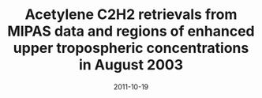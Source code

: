 ---
title: "<b>Acetylene C2H2 retrievals from MIPAS data and regions of enhanced upper tropospheric concentrations in August 2003</b>"
collection: publications
permalink: /publication/2011-10-19-Parker
date: 2011-10-19
year: 2011
venue: 'Atmospheric Chemistry and Physics'
paperurl: 'https://doi.org/doi:10.5194/acp-11-10243-2011'
citation: '<b>4</b> - Parker R.J., Remedios J.J., Moore D.P. and Kanawade V.P., <b>Acetylene C2H2 retrievals from MIPAS data and regions of enhanced upper tropospheric concentrations in August 2003</b>, Atmospheric Chemistry and Physics, 11, 10243-10257, 2011. <a href="https://doi.org/doi:10.5194/acp-11-10243-2011">doi:10.5194/acp-11-10243-2011</a> (cited 10 times)

'
---